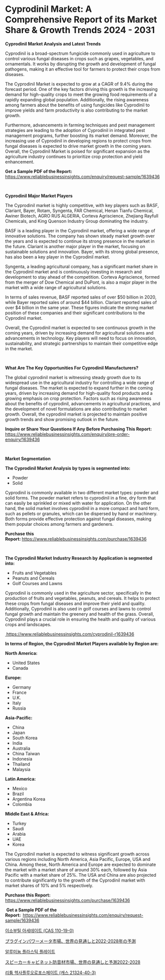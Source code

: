 <p><h1>Cyprodinil Market: A Comprehensive Report of its Market Share & Growth Trends 2024 - 2031</h1></p><p><strong>Cyprodinil Market Analysis and Latest Trends</strong></p>
<p><p>Cyprodinil is a broad-spectrum fungicide commonly used in agriculture to control various fungal diseases in crops such as grapes, vegetables, and ornamentals. It works by disrupting the growth and development of fungal pathogens, making it an effective tool for farmers to protect their crops from diseases.</p><p>The Cyprodinil Market is expected to grow at a CAGR of 9.4% during the forecast period. One of the key factors driving this growth is the increasing demand for high-quality crops to meet the growing food requirements of a rapidly expanding global population. Additionally, the rising awareness among farmers about the benefits of using fungicides like Cyprodinil to improve yields and farm productivity is also contributing to the market growth.</p><p>Furthermore, advancements in farming techniques and pest management strategies are leading to the adoption of Cyprodinil in integrated pest management programs, further boosting its market demand. Moreover, the increasing use of Cyprodinil in developing regions to protect crops from fungal diseases is expected to drive market growth in the coming years. Overall, the Cyprodinil Market is poised for significant expansion as the agriculture industry continues to prioritize crop protection and yield enhancement.</p></p>
<p><strong>Get a Sample PDF of the Report:&nbsp;</strong> <a href="https://www.reliablebusinessinsights.com/enquiry/request-sample/1639436">https://www.reliablebusinessinsights.com/enquiry/request-sample/1639436</a></p>
<p>&nbsp;</p>
<p><strong>Cyprodinil Major Market Players</strong></p>
<p><p>The Cyprodinil market is highly competitive, with key players such as BASF, Clariant, Bayer, Rotam, Syngenta, FAR Chemical, Henan Tianfu Chemical, Awiner Biotech, AGRO RUS ALGERIA, Corteva Agriscience, Zhejiang Rayfull Chemicals, and King Quenson Industry Group dominating the industry. </p><p>BASF is a leading player in the Cyprodinil market, offering a wide range of innovative solutions. The company has shown steady market growth over the years and is expected to continue its strong presence in the market in the future. Clariant is another major player in the market, focusing on sustainable solutions and innovation. Bayer, with its strong global presence, has also been a key player in the Cyprodinil market.</p><p>Syngenta, a leading agricultural company, has a significant market share in the Cyprodinil market and is continuously investing in research and development to stay ahead of the competition. Corteva Agriscience, formed from the merger of Dow Chemical and DuPont, is also a major player in the market with a wide range of agricultural solutions.</p><p>In terms of sales revenue, BASF reported sales of over $50 billion in 2020, while Bayer reported sales of around $44 billion. Clariant reported sales of over $4 billion in the same year. These figures indicate the strong market position of these companies and their significant contributions to the Cyprodinil market.</p><p>Overall, the Cyprodinil market is expected to see continuous growth in the coming years, driven by increasing demand for agricultural solutions and advancements in technology. Key players will need to focus on innovation, sustainability, and strategic partnerships to maintain their competitive edge in the market.</p></p>
<p>&nbsp;</p>
<p><strong>What Are The Key Opportunities For Cyprodinil Manufacturers?</strong></p>
<p><p>The global cyprodinil market is witnessing steady growth due to its widespread use in the agricultural industry for controlling a wide range of fungal diseases. The market is expected to expand further in the coming years, driven by increasing demand for high-quality food products and a growing emphasis on crop protection. Factors such as rising awareness about the benefits of cyprodinil, advancements in agricultural practices, and the development of novel formulations are also contributing to market growth. Overall, the cyprodinil market is projected to maintain positive growth trends and show promising outlook in the future.</p></p>
<p><strong>Inquire or Share Your Questions If Any Before Purchasing This Report:</strong> <a href="https://www.reliablebusinessinsights.com/enquiry/pre-order-enquiry/1639436">https://www.reliablebusinessinsights.com/enquiry/pre-order-enquiry/1639436</a></p>
<p>&nbsp;</p>
<p><strong>Market Segmentation</strong></p>
<p><strong>The Cyprodinil Market Analysis by types is segmented into:</strong></p>
<p><ul><li>Powder</li><li>Solid</li></ul></p>
<p><p>Cyprodinil is commonly available in two different market types: powder and solid forms. The powder market refers to cyprodinil in a fine, dry form that can easily be sprinkled or mixed with water for application. On the other hand, the solid market involves cyprodinil in a more compact and hard form, such as pellets or granules, which can be dispersed by hand or machinery. Both forms provide effective protection against fungal diseases, making them popular choices among farmers and gardeners.</p></p>
<p><strong>Purchase this Report:&nbsp;</strong><a href="https://www.reliablebusinessinsights.com/purchase/1639436">https://www.reliablebusinessinsights.com/purchase/1639436</a></p>
<p>&nbsp;</p>
<p><strong>The Cyprodinil Market Industry Research by Application is segmented into:</strong></p>
<p><ul><li>Fruits and Vegetables</li><li>Peanuts and Cereals</li><li>Golf Courses and Lawns</li></ul></p>
<p><p>Cyprodinil is commonly used in the agriculture sector, specifically in the production of fruits and vegetables, peanuts, and cereals. It helps to protect these crops from fungal diseases and improve their yield and quality. Additionally, Cyprodinil is also used in golf courses and lawns to control fungal growth and maintain the greenery and health of the grass. Overall, Cyprodinil plays a crucial role in ensuring the health and quality of various crops and landscapes.</p></p>
<p><a href="https://www.reliablebusinessinsights.com/cyprodinil-r1639436">&nbsp;https://www.reliablebusinessinsights.com/cyprodinil-r1639436</a></p>
<p><strong>In terms of Region, the Cyprodinil Market Players available by Region are:</strong></p>
<p>
    <p> <strong> North America: </strong>
        <ul>
            <li>United States</li>
            <li>Canada</li>
        </ul>
        </p> 
    <p> <strong> Europe: </strong>
        <ul>
            <li>Germany</li>
            <li>France</li>
            <li>U.K.</li>
            <li>Italy</li>
            <li>Russia</li>
        </ul>
        </p> 
    <p> <strong> Asia-Pacific: </strong>
        <ul>
            <li>China</li>
            <li>Japan</li>
            <li>South Korea</li>
            <li>India</li>
            <li>Australia</li>
            <li>China Taiwan</li>
            <li>Indonesia</li>
            <li>Thailand</li>
            <li>Malaysia</li>
        </ul>
        </p> 
    <p> <strong> Latin America: </strong>
        <ul>
            <li>Mexico</li>
            <li>Brazil</li>
            <li>Argentina Korea</li>
            <li>Colombia</li>
        </ul>
        </p> 
    <p> <strong> Middle East & Africa: </strong>
        <ul>
            <li>Turkey</li>
            <li>Saudi</li>
            <li>Arabia</li>
            <li>UAE</li>
            <li>Korea</li>
        </ul>
    </p>
    </p>
<p><p>The Cyprodinil market is expected to witness significant growth across various regions including North America, Asia Pacific, Europe, USA and China. Among these, North America and Europe are expected to dominate the market with a market share of around 30% each, followed by Asia Pacific with a market share of 25%. The USA and China are also projected to contribute significantly to the growth of the Cyprodinil market with market shares of 10% and 5% respectively.</p></p>
<p><strong>Purchase this Report: </strong><a href="https://www.reliablebusinessinsights.com/purchase/1639436">https://www.reliablebusinessinsights.com/purchase/1639436</a></p>
<p>&nbsp;<strong>Get a Sample PDF of the Report:&nbsp;&nbsp;</strong><a href="https://www.reliablebusinessinsights.com/enquiry/request-sample/1639436">https://www.reliablebusinessinsights.com/enquiry/request-sample/1639436</a></p>
<p><strong></strong></p>
<p><p><a href="https://medium.com/@bettietromp2023/%EC%9D%B4%EC%86%8C%EB%B6%80%ED%8B%B8-%EC%95%84%EC%84%B8%ED%85%8C%EC%9D%B4%ED%8A%B8-cas-110-19-0-%EC%8B%9C%EC%9E%A5-%EA%B7%9C%EB%AA%A8-%EC%8B%9C%EC%9E%A5-%EC%84%B8%EB%B6%84%ED%99%94-%EC%8B%9C%EC%9E%A5-%EB%8F%99%ED%96%A5-%EB%B0%8F-%EC%84%B1%EC%9E%A5-%EB%B6%84%EC%84%9D-%EC%98%88%EC%B8%A1-2031%EB%85%84%EA%B9%8C%EC%A7%80-d4a321f44afb">이소부틸 아세테이트 (CAS 110-19-0)</a></p><p><a href="https://medium.com/@abdulkoss2015/%E3%82%B0%E3%83%AD%E3%83%BC%E3%83%90%E3%83%AB%E3%83%97%E3%83%A9%E3%82%B0%E3%82%A4%E3%83%B3%E9%9B%BB%E5%8A%9B%E8%A8%88%E5%B8%82%E5%A0%B4-%E3%82%B0%E3%83%AD%E3%83%BC%E3%83%90%E3%83%AB%E5%B1%95%E6%9C%9B%E3%81%A82022%E5%B9%B4%E3%81%8B%E3%82%892028%E5%B9%B4%E3%81%BE%E3%81%A7%E3%81%AE%E4%BA%88%E6%B8%AC%E5%B8%82%E5%A0%B4-%E8%A3%BD%E5%93%81%E3%82%BF%E3%82%A4%E3%83%97-%E3%82%A2%E3%83%97%E3%83%AA%E3%82%B1%E3%83%BC%E3%82%B7%E3%83%A7%E3%83%B3-%E5%9C%B0%E5%9F%9F-%E3%81%8A%E3%82%88%E3%81%B3%E4%BC%81%E6%A5%AD%E3%81%AB%E3%82%88%E3%82%8B-%E7%94%A3%E6%A5%AD%E3%82%BB%E3%82%B0%E3%83%A1%E3%83%B3%E3%83%88%E3%81%AE%E5%B1%95%E6%9C%9B-%E5%B8%82%E5%A0%B4%E8%A9%95%E4%BE%A1-%E7%AB%B6%E4%BA%89%E3%82%B7%E3%83%8A%E3%83%AA%E3%82%AA-%E3%83%88%E3%83%AC%E3%83%B3%E3%83%89-%E3%81%8A-891e8584221c">プラグインパワーメータ市場、世界の見通しと2022-2028年の予測</a></p><p><a href="https://github.com/JackieFauhey9089475/Market-Research-Report-List-2/blob/main/4214558139951.md">알루미늄 플라스틱 플레이트</a></p><p><a href="https://medium.com/@abdulkoss2015/%E3%82%B9%E3%83%94%E3%83%BC%E3%82%AB%E3%83%BC%E3%82%AD%E3%83%A3%E3%83%93%E3%83%8D%E3%83%83%E3%83%88%E7%94%A8%E3%81%AE%E9%9F%B3%E9%9F%BF%E6%8A%91%E5%88%B6%E6%9D%90%E6%96%99%E5%B8%82%E5%A0%B4-%E3%82%B0%E3%83%AD%E3%83%BC%E3%83%90%E3%83%AB%E5%B1%95%E6%9C%9B%E3%81%8A%E3%82%88%E3%81%B32022%E5%B9%B4%E3%81%8B%E3%82%892028%E5%B9%B4%E3%81%BE%E3%81%A7%E3%81%AE%E5%B8%82%E5%A0%B4%E8%A6%8F%E6%A8%A1-%E3%82%B7%E3%82%A7%E3%82%A2%E3%81%8A%E3%82%88%E3%81%B3%E3%83%88%E3%83%AC%E3%83%B3%E3%83%89%E5%88%86%E6%9E%90%E3%83%AC%E3%83%9D%E3%83%BC%E3%83%88-%E6%9C%80%E7%B5%82%E7%94%A8%E9%80%94%E5%88%A5-%E8%87%AA%E5%8B%95%E8%BB%8A%E7%94%A8%E3%82%B9%E3%83%94%E3%83%BC%E3%82%AB%E3%83%BC-%E3%83%9B%E3%83%BC%E3%83%A0%E3%82%AA%E3%83%BC%E3%83%87%E3%82%A3%E3%82%AA-%E3%81%9D%E3%81%AE%E4%BB%96-%E5%8E%9F-d7484aa4b257">スピーカーキャビネット防音材市場、世界の見通しと予測2022-2028</a></p><p><a href="https://medium.com/@dinty11332244/%EB%A6%AC%ED%8A%AC-%ED%97%A5%EC%82%AC%ED%94%8C%EB%A3%A8%EC%98%A4%EB%A1%9C%EC%9D%B8%EC%82%B0%EC%97%BC-cas-21324-40-3-%EC%8B%9C%EC%9E%A5%EC%9D%98-%EC%8B%A0%ED%9D%A5-%ED%8A%B8%EB%A0%8C%EB%93%9C%EC%99%80-2024%EB%85%84%EB%B6%80%ED%84%B0-2031%EB%85%84%EA%B9%8C%EC%A7%80%EC%9D%98-%EB%AF%B8%EB%9E%98-%EC%A0%84%EB%A7%9D-2ee9752944c2">리튬 헥사플루오로포스페이트 (캐스 21324-40-3)</a></p></p>